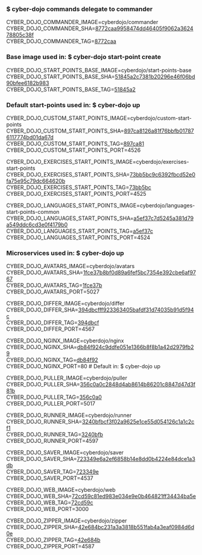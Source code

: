 ### $ cyber-dojo commands delegate to commander

CYBER_DOJO_COMMANDER_IMAGE=cyberdojo/commander
CYBER_DOJO_COMMANDER_SHA=[8772caa9958474dd46405f9062a362478805c38f](https://github.com/cyber-dojo/commander/commit/8772caa9958474dd46405f9062a362478805c38f)<br/>
CYBER_DOJO_COMMANDER_TAG=[8772caa](https://hub.docker.com/layers/cyberdojo/commander/8772caa/images/sha256-899d33897401ee9e7adc1636ac20549e900bec3825c7db5e178b41301b5b6d18)<br/>

### Base image used in: $ cyber-dojo start-point create

CYBER_DOJO_START_POINTS_BASE_IMAGE=cyberdojo/start-points-base
CYBER_DOJO_START_POINTS_BASE_SHA=[51845a2c7381b20296e46f06bd90bfee6182b983](https://github.com/cyber-dojo/start-points-base/commit/51845a2c7381b20296e46f06bd90bfee6182b983)<br/>
CYBER_DOJO_START_POINTS_BASE_TAG=[51845a2](https://hub.docker.com/layers/cyberdojo/start-points-base/51845a2/images/sha256-35e6598990a043be79586c4070fc649f9b525cd3e0dfc78b5e9542ced95a72f7)<br/>

### Default start-points used in: $ cyber-dojo up

CYBER_DOJO_CUSTOM_START_POINTS_IMAGE=cyberdojo/custom-start-points
CYBER_DOJO_CUSTOM_START_POINTS_SHA=[897ca8126a81f76bbfb017876117774bd01da67d](https://github.com/cyber-dojo/custom-start-points/commit/897ca8126a81f76bbfb017876117774bd01da67d)<br/>
CYBER_DOJO_CUSTOM_START_POINTS_TAG=[897ca81](https://hub.docker.com/layers/cyberdojo/custom-start-points/897ca81/images/sha256-8be2e49d6cab5205236c1b65f322fdca79dcc09392f49db0aee52e5b884eaaff)<br/>
CYBER_DOJO_CUSTOM_START_POINTS_PORT=4526

CYBER_DOJO_EXERCISES_START_POINTS_IMAGE=cyberdojo/exercises-start-points
CYBER_DOJO_EXERCISES_START_POINTS_SHA=[73bb5bc9c6392fbcd52e0fa75e95c79dc664620b](https://github.com/cyber-dojo/exercises-start-points/commit/73bb5bc9c6392fbcd52e0fa75e95c79dc664620b)<br/>
CYBER_DOJO_EXERCISES_START_POINTS_TAG=[73bb5bc](https://hub.docker.com/layers/cyberdojo/exercises-start-points/73bb5bc/images/sha256-02e60048a883003126c273ba0d54a3006d0f785b8ef61c979510f63dfbb6dfef)<br/>
CYBER_DOJO_EXERCISES_START_POINTS_PORT=4525

CYBER_DOJO_LANGUAGES_START_POINTS_IMAGE=cyberdojo/languages-start-points-common
CYBER_DOJO_LANGUAGES_START_POINTS_SHA=[a5ef37c7d5245a381d79a549ddc6cd3e0f4179b0](https://github.com/cyber-dojo/languages-start-points/commit/a5ef37c7d5245a381d79a549ddc6cd3e0f4179b0)<br/>
CYBER_DOJO_LANGUAGES_START_POINTS_TAG=[a5ef37c](https://hub.docker.com/layers/cyberdojo/languages-start-points-common/a5ef37c/images/sha256-ce769cbab777a222f750e5ad8b59b722fb2eaf433838422ea8aa9827ca4d51e4)<br/>
CYBER_DOJO_LANGUAGES_START_POINTS_PORT=4524

### Microservices used in: $ cyber-dojo up

CYBER_DOJO_AVATARS_IMAGE=cyberdojo/avatars
CYBER_DOJO_AVATARS_SHA=[1fce37b8bf0d89a6fef5bc7354e392cbe6af9767](https://github.com/cyber-dojo/avatars/commit/1fce37b8bf0d89a6fef5bc7354e392cbe6af9767)<br/>
CYBER_DOJO_AVATARS_TAG=[1fce37b](https://hub.docker.com/layers/cyberdojo/avatars/1fce37b/images/sha256-c459c8ee3347210d198c5b55367398901fcc637a641ac10f684f4c1d12ef5ba7)<br/>
CYBER_DOJO_AVATARS_PORT=5027

CYBER_DOJO_DIFFER_IMAGE=cyberdojo/differ
CYBER_DOJO_DIFFER_SHA=[394dbcfff923363405bafdf31d74035b91d5f94c](https://github.com/cyber-dojo/differ/commit/394dbcfff923363405bafdf31d74035b91d5f94c)<br/>
CYBER_DOJO_DIFFER_TAG=[394dbcf](https://hub.docker.com/layers/cyberdojo/differ/394dbcf/images/sha256-6d24aeccee2931ba16f3ffa3b2fdef6c457b981d9fac8d74756635106de0d26f)<br/>
CYBER_DOJO_DIFFER_PORT=4567

CYBER_DOJO_NGINX_IMAGE=cyberdojo/nginx
CYBER_DOJO_NGINX_SHA=[db84f924c9ddfe051e1366b8f8b1a42d2979fb29](https://github.com/cyber-dojo/nginx/commit/db84f924c9ddfe051e1366b8f8b1a42d2979fb29)<br/>
CYBER_DOJO_NGINX_TAG=[db84f92](https://hub.docker.com/layers/cyberdojo/nginx/db84f92/images/sha256-13e9fbfa79af89195c4520d644bcc672a5f63ac58d5141c916802606e60e2605)<br/>
CYBER_DOJO_NGINX_PORT=80 # Default in: $ cyber-dojo up

CYBER_DOJO_PULLER_IMAGE=cyberdojo/puller
CYBER_DOJO_PULLER_SHA=[356c0a0c2848d4ab8614b86201c8847d47d3f81b](https://github.com/cyber-dojo/puller/commit/356c0a0c2848d4ab8614b86201c8847d47d3f81b)<br/>
CYBER_DOJO_PULLER_TAG=[356c0a0](https://hub.docker.com/layers/cyberdojo/puller/356c0a0/images/sha256-625d9ce8266309004a2e3e9175b1860917a495dc869b7589cdba57a897fc3b53)<br/>
CYBER_DOJO_PULLER_PORT=5017

CYBER_DOJO_RUNNER_IMAGE=cyberdojo/runner
CYBER_DOJO_RUNNER_SHA=[3240bfbcf3f02a9625e1ce55d054126c1a1c2cf1](https://github.com/cyber-dojo/runner/commit/3240bfbcf3f02a9625e1ce55d054126c1a1c2cf1)<br/>
CYBER_DOJO_RUNNER_TAG=[3240bfb](https://hub.docker.com/layers/cyberdojo/runner/3240bfb/images/sha256-77cdbee035e8e4fe1ee7e712e560930c6c3baa595a6a75465693a1e6735f07b4)<br/>
CYBER_DOJO_RUNNER_PORT=4597

CYBER_DOJO_SAVER_IMAGE=cyberdojo/saver
CYBER_DOJO_SAVER_SHA=[723349e6a2ef6858b14e8dd0b4224e84dce1a3db](https://github.com/cyber-dojo/saver/commit/723349e6a2ef6858b14e8dd0b4224e84dce1a3db)<br/>
CYBER_DOJO_SAVER_TAG=[723349e](https://hub.docker.com/layers/cyberdojo/saver/723349e/images/sha256-eebfbcf79bb7517a184149071ae5673b1d415dfd1e3b74acf1d4be62e62cf7e2)<br/>
CYBER_DOJO_SAVER_PORT=4537

CYBER_DOJO_WEB_IMAGE=cyberdojo/web
CYBER_DOJO_WEB_SHA=[72cd59c81ed983e034e9e0b464821ff34434ba5e](https://github.com/cyber-dojo/web/commit/72cd59c81ed983e034e9e0b464821ff34434ba5e)<br/>
CYBER_DOJO_WEB_TAG=[72cd59c](https://hub.docker.com/layers/cyberdojo/web/72cd59c/images/sha256-209724fc5fa00efb0653ce10b4a25463adda2b6768442e7761f6575d2149f805)<br/>
CYBER_DOJO_WEB_PORT=3000

CYBER_DOJO_ZIPPER_IMAGE=cyberdojo/zipper
CYBER_DOJO_ZIPPER_SHA=[42e684bc231a3a3818b551fab4a3eaf0984d6d0e](https://github.com/cyber-dojo/zipper/commit/42e684bc231a3a3818b551fab4a3eaf0984d6d0e)<br/>
CYBER_DOJO_ZIPPER_TAG=[42e684b](https://hub.docker.com/layers/cyberdojo/zipper/42e684b/images/sha256-4fe0289906e203500c47dc1cd60c0dfa7f6b41d6368ab93ef369bfeed0b6a2b9)<br/>
CYBER_DOJO_ZIPPER_PORT=4587

